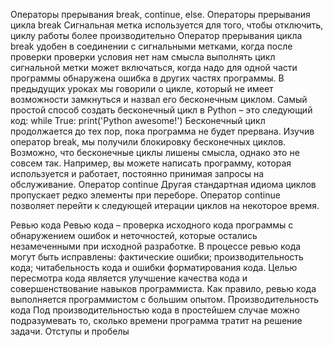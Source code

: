 Операторы прерывания break, continue, else. Операторы прерывания цикла break Сигнальная метка используется для того, чтобы отключить, циклу работы более производительно Оператор прерывания цикла break удобен в соединении с сигнальными метками, когда после проверки проверки условия нет нам смысла выполнять цикл сигнальной метки может включаться, когда надо для одной части программы обнаружена ошибка в других частях программы. В предыдущих уроках мы говорили о цикле, который не имеет возможности замкнуться и назвал его бесконечным циклом. Самый простой способ создать бесконечный цикл в Python – это следующий код: while True: print('Python awesome!') Бесконечный цикл продолжается до тех пор, пока программа не будет прервана. Изучив оператор break, мы получили блокировку бесконечных циклов. Возможно, что бесконечные циклы лишены смысла, однако это не совсем так. Например, вы можете написать программу, которая используется и работает, постоянно принимая запросы на обслуживание. Оператор continue Другая стандартная идиома циклов пропускает редко элементы при переборе. Оператор continue позволяет перейти к следующей итерации циклов на некоторое время.

Ревью кода Ревью кода – проверка исходного кода программы с обнаружением ошибок и неточностей, которые остались незамеченными при исходной разработке. В процессе ревью кода могут быть исправлены: фактические ошибки; производительность кода; читабельность кода и ошибки форматирования кода. Целью пересмотра кода является улучшение качества кода и совершенствование навыков программиста. Как правило, ревью кода выполняется программистом с большим опытом. Производительность кода Под производительностью кода в простейшем случае можно подразумевать то, сколько времени программа тратит на решение задачи. Отступы и пробелы

